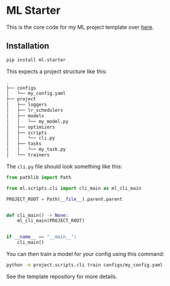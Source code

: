 # ML Starter

This is the core code for my ML project template over [here](https://github.com/codekansas/ml-project-template).

## Installation

```bash
pip install ml-starter
```

This expects a project structure like this:

```bash
.
├── configs
│   └── my_config.yaml
├── project
│   ├── loggers
│   ├── lr_schedulers
│   ├── models
│   │   └── my_model.py
│   ├── optimizers
│   ├── scripts
│   │   └── cli.py
│   ├── tasks
│   │   └── my_task.py
│   └── trainers
```

The `cli.py` file should look something like this:

```python
from pathlib import Path

from ml.scripts.cli import cli_main as ml_cli_main

PROJECT_ROOT = Path(__file__).parent.parent


def cli_main() -> None:
    ml_cli_main(PROJECT_ROOT)


if __name__ == "__main__":
    cli_main()
```

You can then train a model for your config using this command:

```bash
python -m project.scripts.cli train configs/my_config.yaml
```

See the template repository for more details.
